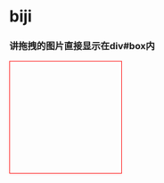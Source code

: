 # biji<!DOCTYPE html>
<html lang="en">
<head>
	<meta charset="UTF-8">
	<title>Document</title>
	<style>
		#box{width: 200px;height: 200px;border:1px solid red;}
	</style>
</head>
<body>
	<h3>讲拖拽的图片直接显示在div#box内</h3>
	<div id="box"> </div>
	<script>
	window.onload = function() {
		var  box=document.getElementById('box')
		box.ondragover = function() {
            return false;
        }




		box.ondrop=function(ent){
			var e=ent||event;
			var file=e.dataTransfer.files[0];

			var reader=new FileReader()
			 reader.readAsDataURL(file)
			reader.onload=function(){
				var img=document.createElement('img')
				img.src=this.result;
				img.width=200
				box.appendChild(img)
			}
			return false
		}
		
	}

	</script>
</body>
</html>
